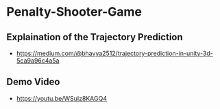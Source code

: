 # Penalty-Shooter-Game

## Explaination of the Trajectory Prediction
* https://medium.com/@bhavya2512/trajectory-prediction-in-unity-3d-5ca9a96c4a5a

## Demo Video
* https://youtu.be/WSuIz8KAGQ4
